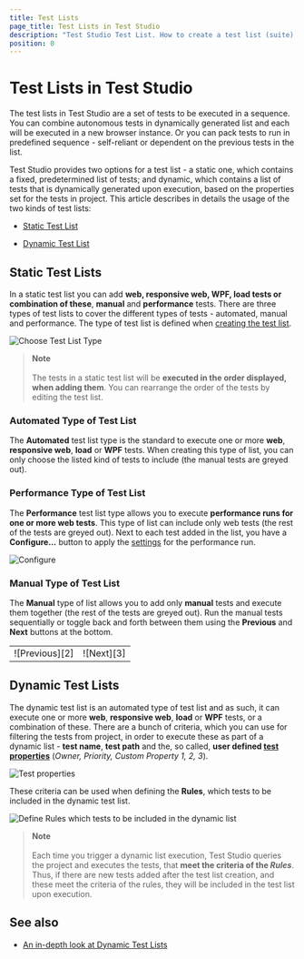```yaml
---
title: Test Lists
page_title: Test Lists in Test Studio
description: "Test Studio Test List. How to create a test list (suite) in Test Studio. Static test list dynamic test list"
position: 0
---
```

# Test Lists in Test Studio

The test lists in Test Studio are a set of tests to be executed in a sequence. You can combine autonomous tests in dynamically generated list and each will be executed in a new browser instance. Or you can pack tests to run in predefined sequence - self-reliant or dependent on the previous tests in the list.

Test Studio provides two options for a test list - a static one, which contains a fixed, predetermined list of tests; and dynamic, which contains a list of tests that is dynamically generated upon execution, based on the properties set for the tests in project. This article describes in details the usage of the two kinds of test lists:

- <a href="#static-test-lists">Static Test List</a>
* <a href="#dynamic-test-list">Dynamic Test List</a> 

## <strong>Static Test Lists</strong>

In a static test list you can add **web, responsive web, WPF, load tests or combination of these**, **manual** and **performance** tests. There are three types of test lists to cover the different types of tests - automated, manual and performance. The type of test list is defined when <a href="/features/test-lists/create-test-lists#choose-name-and-type-of-the-test-list" target="_blank">creating the test list</a>.

![Choose Test List Type][1]

> __Note__
><br>
><br>
> The tests in a static test list will be **executed in the order displayed, when adding them**. You can rearrange the order of the tests by editing the test list.

### Automated Type of Test List

The **Automated** test list type is the standard to execute one or more **web**, **responsive web**, **load** or **WPF** tests. When creating this type of list, you can only choose the listed kind of tests to include (the manual tests are greyed out).

### Performance Type of Test List

The **Performance** test list type allows you to execute **performance runs for one or more web tests**. This type of list can include only web tests (the rest of the tests are greyed out). Next to each test added in the list, you have a __Configure...__ button to apply the <a href="/features/testing-types/performance-testing/gather-perfomance-data" target="_blank">settings</a> for the performance run.

![Configure][4]

### Manual Type of Test List

The **Manual** type of list allows you to add only **manual** tests and execute them together (the rest of the tests are greyed out). Run the manual tests sequentially or toggle back and forth between them using the **Previous** and **Next** buttons at the bottom.

<table id="no-table">
	<tr>
		<td>![Previous][2]</td>
		<td>![Next][3]</td>
	</tr>
<table>

## <strong>Dynamic Test Lists</strong>

The dynamic test list is an automated type of test list and as such, it can execute one or more **web**, **responsive web**, **load** or **WPF** tests, or a combination of these. There are a bunch of criteria, which you can use for filtering the tests from project, in order to execute these as part of a dynamic list - __test name__, __test path__ and the, so called, __user defined <a href="/features/test-maintenance/test-properties-standalone">test properties__</a> (_Owner, Priority, Custom Property 1, 2, 3_).

![Test properties][6]

These criteria can be used when defining the __Rules__, which tests to be included in the dynamic test list.

![Define Rules which tests to be included in the dynamic list][8]

> __Note__
><br>
><br>
> Each time you trigger a dynamic list execution, Test Studio queries the project and executes the tests, that __meet the criteria of the _Rules___. Thus, if there are new tests added after the test list creation, and these meet the criteria of the rules, they will be included in the test list upon execution.

## See also ##

* <a href="http://blogs.telerik.com/automated-testing-tools/posts/13-09-23/power-of-dynamic-test-lists" target="_blank">An in-depth look at Dynamic Test Lists</a>

[1]: /img/automated-tests/test-lists/test-lists-types/fig1.png
[2]: /img/automated-tests/test-lists/test-lists-types/fig2.png
[3]: /img/automated-tests/test-lists/test-lists-types/fig3.png
[4]: /img/automated-tests/test-lists/test-lists-types/fig4.png
[5]: /img/automated-tests/test-lists/test-lists-types/fig5.png
[6]: /img/automated-tests/test-lists/test-lists-types/fig6.png
[7]: /img/automated-tests/test-lists/test-lists-types/fig7.png
[8]: /img/automated-tests/test-lists/test-lists-types/fig8.png
[9]: /img/automated-tests/test-lists/test-lists-types/fig2_FilterTestsByType.png
[10]: /img/automated-tests/test-lists/test-lists-types/fig2_searchField.png
[11]: /img/automated-tests/test-lists/test-lists-types/fig2_collapse.png
